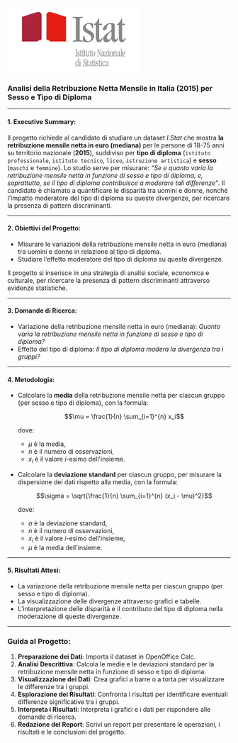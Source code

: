 <img src="istat.jpeg" width="300"/>

### Analisi della Retribuzione Netta Mensile in Italia (2015) per Sesso e Tipo di Diploma

---

#### 1. Executive Summary:

Il progetto richiede al candidato di studiare un dataset *I.Stat* che mostra **la retribuzione mensile netta in euro (mediana)** per le persone di 18-75 anni su territorio nazionale (**2015**), suddiviso per **tipo di diploma** (`istituto professionale`, `istituto tecnico`, `liceo`, `istruzione artistica`) e **sesso** (`maschi` e `femmine`). Lo studio serve per misurare: *“Se e quanto varia la retribuzione mensile netta in funzione di sesso e tipo di diploma, e, soprattutto, se il tipo di diploma contribuisce a moderare tali differenze”*. Il candidato è chiamato a quantificare le disparità tra uomini e donne, nonché l'impatto moderatore del tipo di diploma su queste divergenze, per ricercare la presenza di pattern discriminanti. 

---

#### 2. Obiettivi del Progetto:

- Misurare le variazioni della retribuzione mensile netta in euro (mediana) tra uomini e donne in relazione al tipo di diploma.
- Studiare l’effetto moderatore del tipo di diploma su queste divergenze.

Il progetto si inserisce in una strategia di analisi sociale, economica e culturale, per ricercare la presenza di pattern discriminanti attraverso evidenze statistiche.

---

#### 3. Domande di Ricerca:

- Variazione della retribuzione mensile netta in euro (mediana): *Quanto varia la retribuzione mensile netta in funzione di sesso e tipo di diploma?*
- Effetto del tipo di diploma: *Il tipo di diploma modera la divergenza tra i gruppi?*

---

#### 4. Metodologia:

- Calcolare la **media** della retribuzione mensile netta per ciascun gruppo (per sesso e tipo di diploma), con la formula:

  $$\mu = \frac{1}{n} \sum_{i=1}^{n} x_i$$

  dove:
  - $\mu$ è la media,
  - $n$ è il numero di osservazioni,
  - $x_i$ è il valore $i$-esimo dell'insieme.

- Calcolare la **deviazione standard** per ciascun gruppo, per misurare la dispersione dei dati rispetto alla media, con la formula:

  $$\sigma = \sqrt{\frac{1}{n} \sum_{i=1}^{n} (x_i - \mu)^2}$$

  dove:
  - $\sigma$ è la deviazione standard,
  - $n$ è il numero di osservazioni,
  - $x_i$ è il valore $i$-esimo dell'insieme,
  - $\mu$ è la media dell'insieme.

---

#### 5. Risultati Attesi:

- La variazione della retribuzione mensile netta per ciascun gruppo (per sesso e tipo di diploma).
- La visualizzazione delle divergenze attraverso grafici e tabelle.
- L’interpretazione delle disparità e il contributo del tipo di diploma nella moderazione di queste divergenze.

---

### Guida al Progetto:

1. **Preparazione dei Dati**: Importa il dataset in OpenOffice Calc.
2. **Analisi Descrittiva**: Calcola le medie e le deviazioni standard per la retribuzione mensile netta in funzione di sesso e tipo di diploma.
3. **Visualizzazione dei Dati**: Crea grafici a barre o a torta per visualizzare le differenze tra i gruppi.
4. **Esplorazione dei Risultati**: Confronta i risultati per identificare eventuali differenze significative tra i gruppi.
5. **Interpreta i Risultati**: Interpreta i grafici e i dati per rispondere alle domande di ricerca.
6. **Redazione del Report**: Scrivi un report per presentare le operazioni, i risultati e le conclusioni del progetto.
